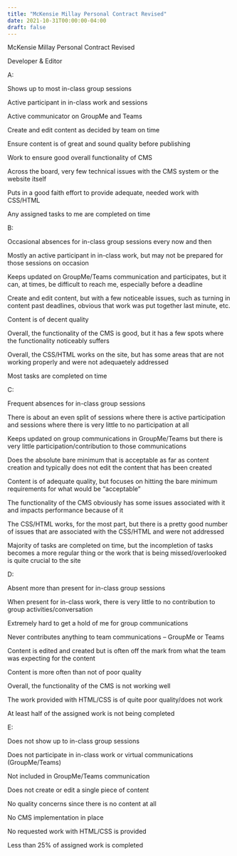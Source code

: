 ```yaml
---
title: "McKensie Millay Personal Contract Revised"
date: 2021-10-31T00:00:00-04:00
draft: false
---
```


McKensie Millay Personal Contract Revised

Developer & Editor  

A:

Shows up to most in-class group sessions  

Active participant in in-class work and sessions  

Active communicator on GroupMe and Teams 

Create and edit content as decided by team on time  

Ensure content is of great and sound quality before publishing  

Work to ensure good overall functionality of CMS 

Across the board, very few technical issues with the CMS system or the website itself 

Puts in a good faith effort to provide adequate, needed work with CSS/HTML 

Any assigned tasks to me are completed on time 

B:  

Occasional absences for in-class group sessions every now and then 

Mostly an active participant in in-class work, but may not be prepared for those sessions on occasion  

Keeps updated on GroupMe/Teams communication and participates, but it can, at times, be difficult to reach me, especially before a deadline 

Create and edit content, but with a few noticeable issues, such as turning in content past deadlines, obvious that work was put together last minute, etc.  

Content is of decent quality  

Overall, the functionality of the CMS is good, but it has a few spots where the functionality noticeably suffers  

Overall, the CSS/HTML works on the site, but has some areas that are not working properly and were not adequaetely addressed

Most tasks are completed on time  

C:  

Frequent absences for in-class group sessions 

There is about an even split of sessions where there is active participation and sessions where there is very little to no participation at all  

Keeps updated on group communications in GroupMe/Teams but there is very little participation/contribution to those communications  

Does the absolute bare minimum that is acceptable as far as content creation and typically does not edit the content that has been created 

Content is of adequate quality, but focuses on hitting the bare minimum requirements for what would be “acceptable”  

The functionality of the CMS obviously has some issues associated with it and impacts performance because of it  

The CSS/HTML works, for the most part, but there is a pretty good number of issues that are associated with the CSS/HTML and were not addressed

Majority of tasks are completed on time, but the incompletion of tasks becomes a more regular thing or the work that is being missed/overlooked is quite crucial to the site 

D:  

Absent more than present for in-class group sessions 

When present for in-class work, there is very little to no contribution to group activities/conversation  

Extremely hard to get a hold of me for group communications 

Never contributes anything to team communications – GroupMe or Teams 

Content is edited and created but is often off the mark from what the team was expecting for the content  

Content is more often than not of poor quality 

Overall, the functionality of the CMS is not working well  

The work provided with HTML/CSS is of quite poor quality/does not work  

At least half of the assigned work is not being completed  

E:  

Does not show up to in-class group sessions 

Does not participate in in-class work or virtual communications (GroupMe/Teams) 

Not included in GroupMe/Teams communication  

Does not create or edit a single piece of content  

No quality concerns since there is no content at all  

No CMS implementation in place  

No requested work with HTML/CSS is provided  

Less than 25% of assigned work is completed  

